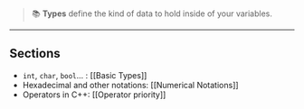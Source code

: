 
> 📚 **Types** define the kind of data to hold inside of your variables.

---
## Sections

- `int`, `char`, `bool`... : [[Basic Types]]
- Hexadecimal and other notations: [[Numerical Notations]]
- Operators in C++: [[Operator priority]]